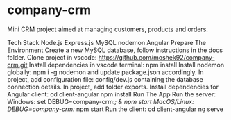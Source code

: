 # company-crm

Mini CRM project aimed at managing customers, products and orders.

Tech Stack
Node.js
Express.js
MySQL
nodemon
Angular
Prepare The Environment
Create a new MySQL database, follow instructions in the docs folder.
Clone project in vscode: https://github.com/moshek92/company-crm.git
Install dependencies in vscode terminal: npm install
Install nodemon globally: npm i -g nodemon and update package.json accordingly.
In project, add configuration file: config/dev.js containing the database connection details.
In project, add folder exports.
Install dependencies for Angular client:
cd client-angular
npm install
Run The App
Run the server:
Windows: set DEBUG=company-crm:*; & npm start
MacOS/Linux: DEBUG=company-crm:* npm start
Run the client:
cd client-angular
ng serve
